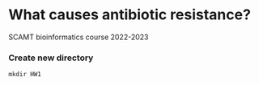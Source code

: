 # What causes antibiotic resistance?

SCAMT bioinformatics course 2022-2023

### Create new directory
<code>mkdir HW1</code>


